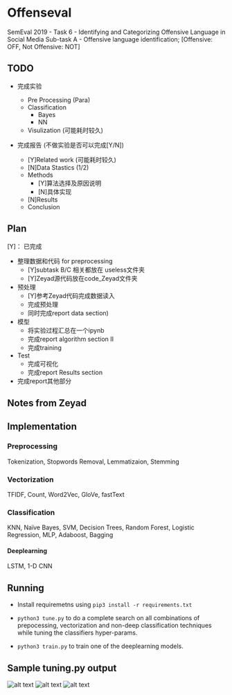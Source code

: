 # Offenseval
SemEval 2019 - Task 6 - Identifying and Categorizing Offensive Language in Social Media 
Sub-task A - Offensive language identification;  [Offensive: OFF, Not Offensive: NOT]
## TODO 
- 完成实验
	* Pre Processing (Para)
	* Classification 
		- Bayes
		- NN
	* Visulization (可能耗时较久)

- 完成报告 (不做实验是否可以完成[Y/N])
	* [Y]Related work (可能耗时较久)
	* [N]Data Stastics (1/2)
	* Methods
		- [Y]算法选择及原因说明
		- [N]具体实现
	* [N]Results
	* Conclusion

## Plan
[Y]： 已完成
- 整理数据和代码 for preprocessing
	* [Y]subtask B/C 相关都放在 useless文件夹
	* [Y]Zeyad源代码放在code\_Zeyad文件夹
- 预处理
	* [Y]参考Zeyad代码完成数据读入
	* 完成预处理
	* 同时完成report data section)
- 模型
	* 将实验过程汇总在一个ipynb
	* 完成report algorithm section II
	* 完成training
- Test
	* 完成可视化
	* 完成report Results section
- 完成report其他部分


## Notes from Zeyad
## Implementation

### Preprocessing
Tokenization, Stopwords Removal, Lemmatizaion, Stemming

### Vectorization
TFIDF, Count, Word2Vec, GloVe, fastText

### Classification
KNN, Naïve Bayes, SVM, Decision Trees, Random Forest, Logistic Regression, MLP, Adaboost, Bagging
#### Deeplearning
LSTM, 1-D CNN

## Running
- Install requiremetns using `pip3 install -r requirements.txt`
 
- `python3 tune.py` to do a complete search on all combinations of prepocessing, vectorization and non-deep classification techniques while tuning the classifiers hyper-params.

- `python3 train.py` to train one of the deeplearning models.

## Sample tuning.py output
![alt text](https://github.com/ZeyadZanaty/offenseval/blob/master/docs/tuning-reults/tuning-b-f1/LogisticRegression.png?raw=true "Logistic Regression")
![alt text](https://github.com/ZeyadZanaty/offenseval/blob/master/docs/tuning-reults/tuning-b-f1/SVC.png?raw=true "SVC")
![alt text](https://github.com/ZeyadZanaty/offenseval/blob/master/docs/tuning-reults/tuning-a/RandomForest.png?raw=true "RF")
